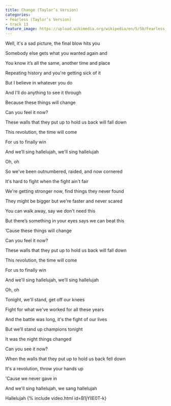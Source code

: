 ```yaml
---
title: Change (Taylor’s Version)
categories:
- Fearless (Taylor’s Version)
- track 13
feature_image: https://upload.wikimedia.org/wikipedia/en/5/5b/Fearless_%28Taylor%27s_Version%29_%282021_album_cover%29_by_Taylor_Swift.png
--- 
```

Well, it's a sad picture, the final blow hits you

Somebody else gets what you wanted again and

You know it’s all the same, another time and place

Repeating history and you're getting sick of it

But I believe in whatever you do

And I'll do anything to see it through

Because these things will change

Can you feel it now?

These walls that they put up to hold us back will fall down

This revolution, the time will come

For us to finally win

And we’ll sing hallelujah, we'll sing hallelujah

Oh, oh

So we've been outnumbered, raidеd, and now cornered

It's hard to fight when thе fight ain't fair

We're getting stronger now, find things they never found

They might be bigger but we're faster and never scared

You can walk away, say we don't need this

But there’s something in your eyes says we can beat this

’Cause these things will change

Can you feel it now?

These walls that they put up to hold us back will fall down

This revolution, the time will come

For us to finally win

And we'll sing hallelujah, we’ll sing hallelujah

Oh, oh

Tonight, we'll stand, get off our knees

Fight for what we've worked for all these years

And the battle was long, it's the fight of our lives

But we’ll stand up champions tonight

It was the night things changed

Can you see it now?

When the walls that they put up to hold us back fell down

It's a revolution, throw your hands up

'Cause we never gave in

And we'll sing hallelujah, we sang hallelujah

Hallelujah
{% include video.html id=B1jYllE0T-k}